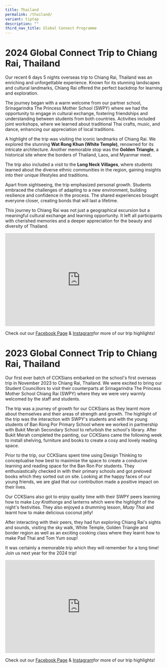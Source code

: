 ```yaml
---
title: Thailand
permalink: /thailand/
variant: tiptap
description: ""
third_nav_title: Global Connect Programme
---
```

<h1><strong>2024 Global Connect Trip to Chiang Rai, Thailand</strong></h1>
<p>Our recent 6 days 5 nights overseas trip to Chiang Rai, Thailand was an
enriching and unforgettable experience. Known for its stunning landscapes
and cultural landmarks, Chiang Rai offered the perfect backdrop for learning
and exploration.</p>
<p>The journey began with a warm welcome from our partner school, Srinagarindra
The Princess Mother School (SWPY) where we had the opportunity to engage
in cultural exchange, fostering friendships and understanding between students
from both countries. Activities included joint workshops, where we learned
about traditional Thai crafts, music, and dance, enhancing our appreciation
of local traditions.</p>
<p>A highlight of the trip was visiting the iconic landmarks of Chiang Rai.
We explored the stunning <strong>Wat Rong Khun (White Temple)</strong>,
renowned for its intricate architecture. Another memorable stop was the <strong>Golden Triangle</strong>,
a historical site where the borders of Thailand, Laos, and Myanmar meet.</p>
<p>The trip also included a visit to the <strong>Long Neck Villages</strong>,
where students learned about the diverse ethnic communities in the region,
gaining insights into their unique lifestyles and traditions.</p>
<p>Apart from sightseeing, the trip emphasized personal growth. Students
embraced the challenges of adapting to a new environment, building resilience
and confidence in the process. The shared experiences brought everyone
closer, creating bonds that will last a lifetime.</p>
<p>This journey to Chiang Rai was not just a geographical excursion but a
meaningful cultural exchange and learning opportunity. It left all participants
with cherished memories and a deeper appreciation for the beauty and diversity
of Thailand.</p>
<div class="iframe-wrapper">
<iframe height="299" width="480" allowfullscreen="true" frameborder="0" src="https://docs.google.com/presentation/d/e/2PACX-1vQpwiKkVIMV1vqSH17dlm6RJM8BtvDaKPuAnKTKqEO15BEUbICEwsExmjYS5ElUN8QbT7ufSNJRGWty/embed?start=true&amp;loop=true&amp;delayms=3000"></iframe>
</div>
<p>Check out our <a href="https://www.facebook.com/CCKSians" rel="noopener noreferrer nofollow" target="_blank">Facebook Page</a> &amp;
<a href="https://www.instagram.com/cckssofficial/" rel="noopener noreferrer nofollow" target="_blank">Instagram</a>for more of our trip highlights!</p>
<h1><strong>2023 Global Connect Trip to Chiang Rai, Thailand</strong></h1>
<p>Our first ever batch of CCKSians embarked on the school's first overseas
trip in November 2023 to Chiang Rai, Thailand. We were excited to bring
our Student Councillors to visit their counterparts at Srinagarindra The
Princess Mother School Chiang Rai (SWPY) where they we were very warmly
welcomed by the staff and students.</p>
<p>The trip was a journey of growth for our CCKSians as they learnt more
about themselves and their areas of strength and growth. The highlight
of the trip was the interaction with SWPY's students and with the young
students of Ban Rong Por Primary School where we worked in partnership
with Bukit Merah Secondary School to refurbish the school's library. After
Bukit Merah completed the painting, our CCKSians came the following week
to install shelving, furniture and books to create a cosy and lovely reading
space.</p>
<p>Prior to the trip, our CCKSians spent time using Design Thinking to conceptualise
how best to maximise the space to create a conducive learning and reading
space for the Ban Ron Por students. They enthusiastically checked in with
their primary schools and got preloved books which they sorted out on site.
Looking at the happy faces of our young friends, we are glad that our contribution
made a positive impact on their lives.</p>
<p>Our CCKSians also got to enjoy quality time with their SWPY peers learning
how to make <em>Loy Krathongs</em> and lanterns which were the highlight
of the night's festivities. They also enjoyed a drumming lesson, <em>Muay Thai</em> and
learnt how to make delicious coconut jelly!</p>
<p>After interacting with their peers, they had fun exploring Chiang Rai's
sights and sounds, visiting the sky walk, White Temple, Golden Triangle
and border region as well as an exciting cooking class where they learnt
how to make Pad Thai and Tom Yum soup!</p>
<p>It was certainly a memorable trip which they will remember for a long
time! Join us next year for the 2024 trip!</p>
<div class="iframe-wrapper">
<iframe height="299" width="480" allowfullscreen="true" frameborder="0" src="https://docs.google.com/presentation/d/e/2PACX-1vRVPLf_vEkJUUTxE5N1VMHbPKe-VhG9YYEiyOgefg7pJusQoFHS82--AZTZvS5h1MI260FizJf67fHM/pubembed?start=true&amp;loop=true&amp;delayms=3000"></iframe>
</div>
<p>Check out our <a href="https://www.facebook.com/CCKSians" rel="noopener noreferrer nofollow" target="_blank">Facebook Page</a> &amp;
<a href="https://www.instagram.com/cckssofficial/" rel="noopener noreferrer nofollow" target="_blank">Instagram</a>for more of our trip highlights!</p>